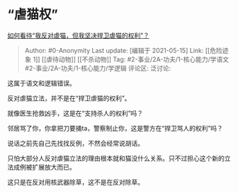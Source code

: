 # “虐猫权”
[如何看待“我反对虐猫，但我坚决捍卫虐猫的权利”？](https://www.zhihu.com/question/444039970/answer/1739506881)

> Author: #0-Anonymity
> Last update: [编辑于 2021-05-15]
> Link: [[危险迹象 1]] [[虐待动物]] [[不杀动物]]
> Tag: #2-事业/2A-功夫/1-核心能力/学语文 #2-事业/2A-功夫/1-核心能力/学逻辑
> 评论区:
> 泛讨论:

这属于语文和逻辑错误。

反对虐猫立法，并不是在“捍卫虐猫的权利”。

就像医生抢救凶手，这是在“支持杀人的权利”吗？

邻居骂了你，你拿把刀要捅ta，警察制止你，这是警方在“捍卫骂人的权利”吗？

说话之前先自己先找找反例，不然会经常说胡话。

只怕大部分人反对虐猫立法的理由根本就和猫没什么关系。只不过担心这个新的立法成例被扩展放大而已。

这只是在反对用核武器除草，这不是在反对除草。
